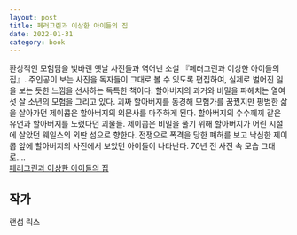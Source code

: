 ```yaml
---  
layout: post  
title: 페러그린과 이상한 아이들의 집  
date: 2022-01-31   
category: book  
---    
```

환상적인 모험담을 빛바랜 옛날 사진들과 엮어낸 소설 『페러그린과 이상한 아이들의 집』. 주인공이 보는 사진을 독자들이 그대로 볼 수 있도록 편집하여, 실제로 벌어진 일을 보는 듯한 느낌을 선사하는 독특한 책이다. 할아버지의 과거와 비밀을 파헤치는 열여섯 살 소년의 모험을 그리고 있다. 괴짜 할아버지를 동경해 모험가를 꿈꿨지만 평범한 삶을 살아가던 제이콥은 할아버지의 의문사를 마주하게 된다. 할아버지의 수수께끼 같은 유언과 할아버지를 노렸다던 괴물들. 제이콥은 비밀을 풀기 위해 할아버지가 어린 시절에 살았던 웨일스의 외딴 섬으로 향한다. 전쟁으로 폭격을 당한 폐허를 보고 낙심한 제이콥 앞에 할아버지의 사진에서 보았던 아이들이 나타난다. 70년 전 사진 속 모습 그대로….  
[페러그린과 이상한 아이들의 집](http://www.kyobobook.co.kr/product/detailViewKor.laf?ejkGb=KOR&mallGb=KOR&barcode=9788993094558&orderClick=&Kc=)    

## 작가
랜섬 릭스  
